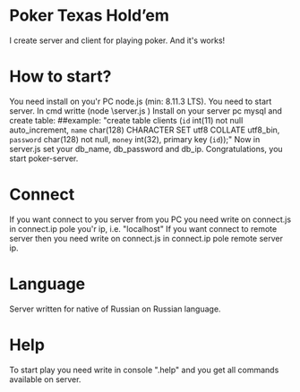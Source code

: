 # Poker Texas Hold’em
I create server and client for playing poker. And it's works!
# How to start?
 You need install on you'r PC node.js (min: 8.11.3 LTS).
 You need to start server. In cmd writte (node <path>\server.js )
 Install on your server pc mysql and create table: 
 ##example: "create table clients (`id` int(11) not null auto_increment, `name` char(128) CHARACTER SET utf8 COLLATE utf8_bin, `password` char(128) not null, `money` int(32), primary key (`id`));"
 Now in server.js set your db_name, db_password and db_ip. Congratulations, you start poker-server.
# Connect
 If you want connect to you server from you PC you need write on connect.js in connect.ip pole you'r ip, i.e. "localhost"
 If you want connect to remote server then you need write on connect.js in connect.ip pole remote server ip.
# Language
 Server written for native of Russian on Russian language.
# Help
 To start play you need write in console ".help" and you get all commands available on server.

